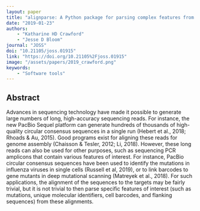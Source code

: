 ```yaml
---
layout: paper
title: "alignparse: A Python package for parsing complex features from high-throughput long-read sequencing"
date: "2019-01-23"
authors: 
    - "Katharine HD Crawford"
    - "Jesse D Bloom"
journal: "JOSS"
doi: "10.21105/joss.01915"
link: "https://doi.org/10.21105%2Fjoss.01915"
image: "/assets/papers/2019_crawford.png"
keywords:
    - "Software tools"
---
```


## Abstract

Advances in sequencing technology have made it possible to generate large numbers of long, high-accuracy sequencing reads. For instance, the new PacBio Sequel platform can generate hundreds of thousands of high-quality circular consensus sequences in a single run (Hebert et al., 2018; Rhoads & Au, 2015). Good programs exist for aligning these reads for genome assembly (Chaisson & Tesler, 2012; Li, 2018). However, these long reads can also be used for other purposes, such as sequencing PCR amplicons that contain various features of interest. For instance, PacBio circular consensus sequences have been used to identify the mutations in influenza viruses in single cells (Russell et al, 2019), or to link barcodes to gene mutants in deep mutational scanning (Matreyek et al., 2018). For such applications, the alignment of the sequences to the targets may be fairly trivial, but it is not trivial to then parse specific features of interest (such as mutations, unique molecular identifiers, cell barcodes, and flanking sequences) from these alignments.
